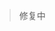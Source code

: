 
> 修复中

<!-- 
### 通过 import 使用 (React)

#### 1. 安装插件

```shell
# 通过 npm 安装
npm install @right-menu/react

# 通过 yarn 安装
yarn add @right-menu/react
```

#### 2. 使用插件

```jsx
import React from 'react'
import RightMenu from '@right-menu/react'

export default class Demo extends React.Component {
  render () {
    const options = [{
      type: 'li', // type为li是普通按钮
      text: '复制(C)', // 按钮的名称
      callback: () => alert('点击了复制') // 回调函数
    }]
    return <RightMenu options={options}>
      <div style="height: 300px; background-color: #ccc"></div>
    </RightMenu>
  }
}
```

<br />

### 通过 script 标签使用 (React)

```html
<script src="https://cdn.jsdelivr.net/npm/@right-menu/react/dist/index.umd.js"></script>
``` -->
